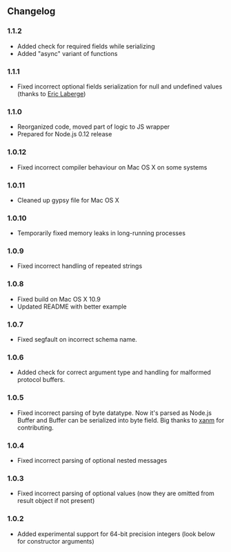 ## Changelog

### 1.1.2

+ Added check for required fields while serializing
+ Added "async" variant of functions

### 1.1.1

+ Fixed incorrect optional fields serialization for null and undefined values (thanks to [Eric Laberge](https://github.com/elaberge))

### 1.1.0

+ Reorganized code, moved part of logic to JS wrapper
+ Prepared for Node.js 0.12 release

### 1.0.12

+ Fixed incorrect compiler behaviour on Mac OS X on some systems

### 1.0.11

+ Cleaned up gypsy file for Mac OS X

### 1.0.10

+ Temporarily fixed memory leaks in long-running processes

### 1.0.9

+ Fixed incorrect handling of repeated strings

### 1.0.8

+ Fixed build on Mac OS X 10.9
+ Updated README with better example

### 1.0.7

+ Fixed segfault on incorrect schema name.

### 1.0.6

+ Added check for correct argument type and handling for malformed protocol buffers.

### 1.0.5

+ Fixed incorrect parsing of byte datatype. Now it's parsed as Node.js Buffer and Buffer can be serialized into byte field. Big thanks to [xanm](https://github.com/AlexMarlo) for contributing.

### 1.0.4

+ Fixed incorrect parsing of optional nested messages

### 1.0.3

+ Fixed incorrect parsing of optional values (now they are omitted from result object if not present)

### 1.0.2

+ Added experimental support for 64-bit precision integers (look below for constructor arguments)